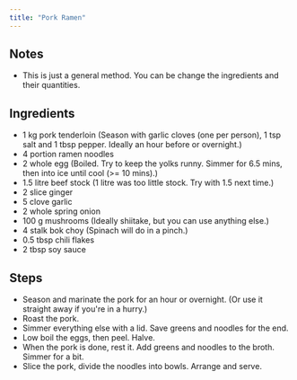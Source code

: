 ```yaml
---
title: "Pork Ramen"
---
```


## Notes
* This is just a general method. You can be change the ingredients and their quantities.

## Ingredients
* 1 kg pork tenderloin (Season with garlic cloves (one per person), 1 tsp salt and 1 tbsp pepper. Ideally an hour before or overnight.)
* 4 portion ramen noodles
* 2 whole egg (Boiled. Try to keep the yolks runny. Simmer for 6.5 mins, then into ice until cool (>= 10 mins).)
* 1.5 litre beef stock (1 litre was too little stock. Try with 1.5 next time.)
* 2 slice ginger
* 5 clove garlic
* 2 whole spring onion
* 100 g mushrooms (Ideally shiitake, but you can use anything else.)
* 4 stalk bok choy (Spinach will do in a pinch.)
* 0.5 tbsp chili flakes
* 2 tbsp soy sauce

## Steps
* Season and marinate the pork for an hour or overnight. (Or use it straight away if you're in a hurry.)
* Roast the pork.
* Simmer everything else with a lid. Save greens and noodles for the end.
* Low boil the eggs, then peel. Halve.
* When the pork is done, rest it. Add greens and noodles to the broth. Simmer for a bit.
* Slice the pork, divide the noodles into bowls. Arrange and serve.
